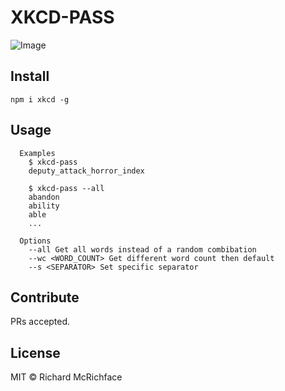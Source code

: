 # XKCD-PASS

![Image](https://imgs.xkcd.com/comics/password_strength.png)

## Install

```
npm i xkcd -g
```

## Usage

```
  Examples
    $ xkcd-pass
    deputy_attack_horror_index

    $ xkcd-pass --all
    abandon
    ability
    able
    ...

  Options
    --all Get all words instead of a random combibation
    --wc <WORD_COUNT> Get different word count then default
    --s <SEPARATOR> Set specific separator
```

## Contribute

PRs accepted.

## License

MIT © Richard McRichface
